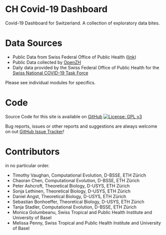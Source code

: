 # CH Covid-19 Dashboard
Covid-19 Dashboard for Switzerland. A collection of exploratory data bites.

# Data Sources

- Public Data from Swiss Federal Office of Public Health ([link](https://www.bag.admin.ch/bag/en/home/krankheiten/ausbrueche-epidemien-pandemien/aktuelle-ausbrueche-epidemien/novel-cov/situation-schweiz-und-international.html))
- Public Data collected by [OpenZH](https://github.com/openZH/covid_19)
- Daily data provided by the Swiss Federal Office of Public Health for the [Swiss National COVID-19 Task Force](https://ncs-tf.ch/en/)

Please see individual modules for specifics.

# Code

Source Code for this site is available on [GitHub](https://github.com/covid-19-Re/chCovidDashboard) [![License: GPL v3](https://img.shields.io/badge/License-GPLv3-blue.svg)](https://www.gnu.org/licenses/gpl-3.0)

Bug reports, issues or other reports and suggestions are always welcome on out [GitHub Issue Tracker](https://github.com/covid-19-Re/chCovidDashboard/issues)!

# Contributors

in no particular order.

- Timothy Vaughan, Computational Evolution, D-BSSE, ETH Zürich
- Chaoran Chen, Computational Evolution, D-BSSE, ETH Zürich
- Peter Ashcroft, Theoretical Biology, D-USYS, ETH Zürich
- Sonja Lethinen, Theoretical Biology, D-USYS, ETH Zürich
- Daniel Angst, Theoretical Biology, D-USYS, ETH Zürich
- Sebastian Bonhoeffer, Theoretical Biology, D-USYS, ETH Zürich
- Tanja Stadler, Computational Evolution, D-BSSE, ETH Zürich
- Monica Golumbeanu, Swiss Tropical and Public Health Institute and University of Basel
- Melissa Penny, Swiss Tropical and Public Health Institute and University of Basel
